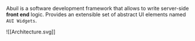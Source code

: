 Abuil is a software development framework that allows to write server-side **front end** logic. Provides an extensible set of abstract UI elements named `AUI Widgets`.

![[Architecture.svg]]
